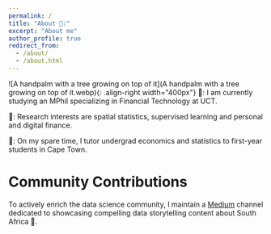 ```yaml
---
permalink: /
title: "About 📌:"
excerpt: "About me"
author_profile: true
redirect_from: 
  - /about/
  - /about.html
---
```


![A handpalm with a tree growing on top of it](A handpalm with a tree growing on top of it.webp){: .align-right width="400px"}
👔: I am currently studying an MPhil specializing in Financial Technology at UCT.

🎯: Research interests are spatial statistics, supervised learning and personal and digital finance. 

🎨: On my spare time, I tutor undergrad economics and statistics to first-year students in Cape Town. 



# Community Contributions 

To actively enrich the data science community, I maintain a [Medium](https://siphiwebogatsu.medium.com/) channel dedicated to showcasing compelling data storytelling content about South Africa 🌇.

